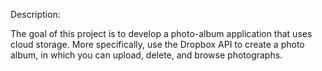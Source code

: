 Description:

The goal of this project is to develop a photo-album application that uses cloud storage. More specifically, use the Dropbox API to create a photo album, in which you can upload, delete, and browse photographs.
